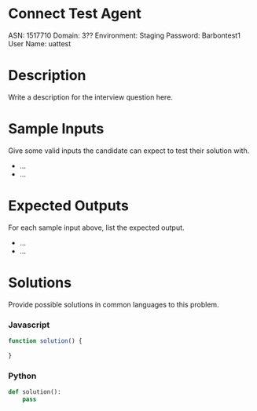 # Connect Test Agent

ASN: 1517710
Domain: 3??
Environment: Staging
Password: Barbontest1
User Name: uattest

# Description

Write a description for the interview question here.

# Sample Inputs

Give some valid inputs the candidate can expect to test their solution with.

- ...
- ...

# Expected Outputs

For each sample input above, list the expected output. 

- ...
- ...

# Solutions

Provide possible solutions in common languages to this problem.

### Javascript

```jsx
function solution() {
	
}
```

### Python

```python
def solution():
	pass
```